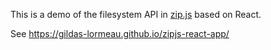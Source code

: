 This is a demo of the filesystem API in [zip.js](https://github.com/gildas-lormeau/zip.js) based on React.

See https://gildas-lormeau.github.io/zipjs-react-app/
